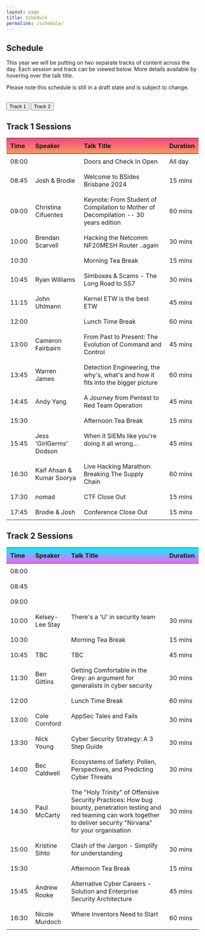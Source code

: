 ```yaml
---
layout: page
title: Schedule
permalink: /schedule/
---
```


<head>
<style>
    /* Add your custom CSS styles here */
    table {
        width: 100%;
        border-collapse: collapse;
    }
    th, td {
        padding: 10px;
        text-align: left;
    }
    #track1 th {
        background-image: linear-gradient(#f24784, #fc985e);
    }
    #track2 th {
        background-image: linear-gradient(rgba(2,245,255,1), rgba(255,94,247,1));
    }
    #track1 tr:nth-child(even):hover {
        background-image: linear-gradient(#f24784, #fc985e);
    }
    #track1 tr:nth-child(odd):hover {
        background-image: linear-gradient(#f24784, #fc985e);
    }
    #track2 tr:nth-child(even):hover {
        background-image: linear-gradient(rgba(2,245,255,1), rgba(255,94,247,1));
    }
    #track2 tr:nth-child(odd):hover {
        background-image: linear-gradient(rgba(2,245,255,1), rgba(255,94,247,1));
    }
    .tooltip {
        position: relative;
        display: inline-block;
    }
    #track1 .tooltip .tooltiptext {
        visibility: hidden;
        width: 350px;
        background-color: #fc985e;
        color: #fff;
        text-align: center;
        border-radius: 5px;
        padding: 5px;
        position: absolute;
        z-index: 1;
        bottom: 125%;
        left: 50%;
        transform: translateX(-50%);
        opacity: 0;
        transition: opacity 0.3s;
    }
    #track2 .tooltip .tooltiptext {
        visibility: hidden;
        width: 350px;
        background-color: rgba(255,94,247,1);
        color: #fff;
        text-align: center;
        border-radius: 5px;
        padding: 5px;
        position: absolute;
        z-index: 1;
        bottom: 125%;
        left: 50%;
        transform: translateX(-50%);
        opacity: 0;
        transition: opacity 0.3s;
    }
    #track1 .tooltip:hover .tooltiptext {
        visibility: visible;
        opacity: 1;
    }
    #track2 .tooltip:hover .tooltiptext {
        visibility: visible;
        opacity: 1;
    }
</style>
</head>
<body onload="openTrack('track1')">
<h2>Schedule</h2>
<p>This year we will be putting on two separate tracks of content across the day. Each session and track can be viewed below. More details available by hovering over the talk title.</p>

<p>Please note this schedule is still in a draft state and is subject to change.</p>

<br />

<!-- Tabs for the two tracks -->
<div class="tabs">
    <button class="trackbtn1" style="vertical-align:middle" onclick="openTrack('track1')"><span>Track 1</span></button>
    <button class="trackbtn2" style="vertical-align:middle" onclick="openTrack('track2')"><span>Track 2</span></button>
</div>

<!-- Content for Track 1 -->
<div id="track1" class="tabcontent">
    <h2>Track 1 Sessions</h2>
    <table>
        <thead>
            <tr>
                <th>Time</th>
                <th>Speaker</th>
                <th>Talk Title</th>
                <th>Duration</th>
            </tr>
        </thead>
        <tbody>
            <tr>
                <td>08:00</td>
                <td></td>
                <td class="tooltip">Doors and Check In Open
                </td>
                <td>All day</td>
            </tr>
            <tr>
                <td>08:45</td>
                <td>Josh & Brodie</td>
                <td class="tooltip">Welcome to BSides Brisbane 2024
                </td>
                <td>15 mins</td>
            </tr>
            <tr>
                <td>09:00</td>
                <td>Christina Cifuentes</td>
                <td class="tooltip">Keynote: From Student of Compilation to Mother of Decompilation -- 30 years edition
                    <span class="tooltiptext">In this keynote presentation, Christina will give a retrospective on her decompilation PhD work, the growing interest on this technology throughout the past three decades, examples of commercial uses of decompilation, and conclude with an application of decompilation to develop a malware analysis tool.</span>
                </td>
                <td>60 mins</td>
            </tr>
            <tr>
                <td>10:00</td>
                <td>Brendan Scarvell</td>
                <td class="tooltip">Hacking the Netcomm NF20MESH Router ..again
                    <span class="tooltiptext">This presentation follows on from research performed on the Netcomm NF20 Mesh router presented at BSides Brisbane 2023. Brendan will walk through the methodology used to identify the vendor's fixes for the previous vulnerabilities, and how a bypass was identified which resulted in unauthenticated remote code execution.</span>
                </td>
                <td>30 mins</td>
            </tr>
            <tr>
                <td>10:30</td>
                <td></td>
                <td class="tooltip">Morning Tea Break
                    <span class="tooltiptext">Grab a free coffee from the Cafe thanks to Ricki and the CyberSec People team!</span>
                </td>
                <td>15 mins</td>
            </tr>
            <tr>
                <td>10:45</td>
                <td>Ryan Williams</td>
                <td class="tooltip">Simboxes & Scams - The Long Road to SS7
                    <span class="tooltiptext">Ryan joins us to discussed the unauthorised utilisation of sim boxes (SIM banks), which are known to circumvent established telecommunication protocols, leading to substantial revenue deficits for telecom operators. These are the long-line trawlers of smishing campaigns globally and those we see arrested for sim box crime are just the tip of a very well organised and technically capable iceberg. Join Ryan, as he takes us back stage for a better look at the who, what and how of a little know global industry.</span>
                </td>
                <td>30 mins</td>
            </tr>
            <tr>
                <td>11:15</td>
                <td>John Uhlmann</td>
                <td class="tooltip">Kernel ETW is the best ETW
                    <span class="tooltiptext">When Microsoft introduced Kernel Patch Protection, security vendors were constrained in their ability to monitor the kernel. Given the limited number of kernel extension points provided by Microsoft they were increasingly compelled to rely on asynchronous Event Tracing for Windows (ETW) events for after-the-fact visibility of kernel actions on behalf of malware. Given this reliance, the documentation of these telemetry sources is unfortunately somewhat sparse. To compensate I’ve needed to write or modify tools to overcome these limitations and uncover useful ETW events. With a focus on kernel telemetry, this talk will cover this multi-year journey and my open-source contributions to making ETW knowledge more accessible for security practitioners.</span>
                </td>
                <td>45 mins</td>
            </tr>
            <tr>
                <td>12:00</td>
                <td></td>
                <td class="tooltip">Lunch Time Break
                    <span class="tooltiptext">A number of lunch options are open around the campus.</span>
                </td>
                <td>60 mins</td>
            </tr>
            <tr>
                <td>13:00</td>
                <td>Cameron Fairbairn</td>
                <td class="tooltip">From Past to Present: The Evolution of Command and Control
                    <span class="tooltiptext">During this presentation, Cameron will explore the evolution of Command and Control (C2) traffic in cybersecurity through the lens of the MITRE ATT&CK framework and the evolution of adversary techniques.  Attendees will gain insights into the historical context, current strategies, and how understanding the MITRE ATT&CK framework enhances our ability to identify and mitigate C2 traffic, equipping them with a deeper understanding of this critical cybersecurity topic.</span>
                </td>
                <td>45 mins</td>
            </tr>
            <tr>
                <td>13:45</td>
                <td>Warren James</td>
                <td class="tooltip">Detection Engineering, the why's, what's and how it fits into the bigger picture
                    <span class="tooltiptext">What is detection engineering and why should I care? Ever wonder how those SOC alerts are created? This session will look into the topic of detection engineering, what it is comprised of and how it fits into the cyber landscape. Take a look at the basics of detection engineering and then follow a worked example from creation through to adversary simulation to production deployment.</span>
                </td>
                <td>60 mins</td>
            </tr>
            <tr>
                <td>14:45</td>
                <td>Andy Yang</td>
                <td class="tooltip">A Journey from Pentest to Red Team Operation
                    <span class="tooltiptext">The increasing recognition of the effectiveness of red teaming in mitigating security vulnerabilities and building resilience has led to a trend towards it in cybersecurity. This presentation provides a comprehensive exploration of the transition from traditional penetration testing to advanced Red Team Operations. It will offer insights to cybersecurity professionals who wish to move into the red team space and teach them how to prepare for the career path. The real-world story will also tell you how to build your red team capability.</span>
                </td>
                <td>45 mins</td>
            </tr>
            <tr>
                <td>15:30</td>
                <td></td>
                <td class="tooltip">Afternoon Tea Break
                    <span class="tooltiptext">Don't forget to hydrate!</span>
                </td>
                <td>15 mins</td>
            </tr>
            <tr>
                <td>15:45</td>
                <td>Jess 'GirlGerms' Dodson</td>
                <td class="tooltip">When it SIEMs like you're doing it all wrong…
                    <span class="tooltiptext">Are you a blue-teamer? Do you see yourself as working in SecOps or being a security analyst or engineer? Do you spend a lot of time in your SIEM and assorted security tools? Do you often think that you could be doing things better... or that your tools could be doing things better? If you answered yes to any of the above, this is the talk for you.</span>
                </td>
                <td>45 mins</td>
            </tr>
            <tr>
                <td>16:30</td>
                <td>Kaif Ahsan & Kumar Soorya</td>
                <td class="tooltip">Live Hacking Marathon: Breaking The Supply Chain
                    <span class="tooltiptext">Kaif and Soorya will be playing the characters of two hackers who are out to make a quick buck. They will perform 3 exploit demos on a fictional company "Everything Cyber", who’s supply chain is everything but secure. They will showcase how from a vulnerable open source library, to dependency confusion attacks, to misconfigured build pipelines, an attacker can compromise an application and gain access to the underlying environments infrastructure and production secrets. Each of the demos is representative of a type of supply chain attack and is inspired by real-life incidents.</span>
                </td>
                <td>60 mins</td>
            </tr>
            <tr>
                <td>17:30</td>
                <td>nomad</td>
                <td class="tooltip">CTF Close Out
                    <span class="tooltiptext">Final results presented for the CTF.</span>
                </td>
                <td>15 mins</td>
            </tr>
            <tr>
                <td>17:45</td>
                <td>Brodie & Josh</td>
                <td class="tooltip">Conference Close Out
                </td>
                <td>15 mins</td>
            </tr>
        </tbody>
    </table>
</div>

<!-- Content for Track 2 -->
<div id="track2" class="tabcontent">
    <h2>Track 2 Sessions</h2>
    <table>
        <thead>
            <tr>
                <th>Time</th>
                <th>Speaker</th>
                <th>Talk Title</th>
                <th>Duration</th>
            </tr>
        </thead>
        <tbody>
            <tr>
                <td>08:00</td>
                <td></td>
                <td class="tooltip">
                </td>
                <td></td>
            </tr>
            <tr>
                <td>08:45</td>
                <td></td>
                <td class="tooltip">
                </td>
                <td></td>
            </tr>
            <tr>
                <td>09:00</td>
                <td></td>
                <td class="tooltip">
                </td>
                <td></td>
            </tr>
            <tr>
                <td>10:00</td>
                <td>Kelsey-Lee Stay</td>
                <td class="tooltip">There's a 'U' in security team
                    <span class="tooltiptext">Viewing everyone in the organisation as part of the security team is one of the most important approaches we can take in mitigating security risks.</span>
                </td>
                <td>30 mins</td>
            </tr>
            <tr>
                <td>10:30</td>
                <td></td>
                <td class="tooltip">Morning Tea Break
                    <span class="tooltiptext">Grab a free coffee from the Cafe thanks to Ricki and the CyberSec People team!</span>
                </td>
                <td>15 mins</td>
            </tr>
            <tr>
                <td>10:45</td>
                <td>TBC</td>
                <td class="tooltip">TBC
                    <span class="tooltiptext">TBC.</span>
                </td>
                <td>45 mins</td>
            </tr>
            <tr>
                <td>11:30</td>
                <td>Ben Gittins</td>
                <td class="tooltip">Getting Comfortable in the Grey: an argument for generalists in cyber security
                    <span class="tooltiptext">This talk seeks to examine the unique advantages of teams of security generalists working alongside those of specialists. It will take attendees on a journey following the lifecycle and processes of generalist teams. It aims to promote an industry made up of people with diverse and unique backgrounds.</span>
                </td>
                <td>30 mins</td>
            </tr>
            <tr>
                <td>12:00</td>
                <td></td>
                <td class="tooltip">Lunch Time Break
                    <span class="tooltiptext">A number of lunch options are open around the campus.</span>
                </td>
                <td>60 mins</td>
            </tr>
            <tr>
                <td>13:00</td>
                <td>Cole Cornford</td>
                <td class="tooltip">AppSec Tales and Fails
                    <span class="tooltiptext">Cole will tell tales about heroes and villains in the appsec discipline. Anyone who has worked in the space will see these people in their everyday roles. This talk is equal parts narrative and fun, as well as practical lessons so that you too don't fall into these tropes!</span>
                </td>
                <td>30 mins</td>
            </tr>
            <tr>
                <td>13:30</td>
                <td>Nick Young</td>
                <td class="tooltip">Cyber Security Strategy: A 3 Step Guide
                    <span class="tooltiptext">Cyber Security Strategy exists as the lesser-known sibling of red/blue team, GRC, and architecture. This session aims to simplify the process of building a security strategy by outlining a methodical approach to crafting a cyber security strategy in three straightforward steps.</span>
                </td>
                <td>30 mins</td>
            </tr>
            <tr>
                <td>14:00</td>
                <td>Bec Caldwell</td>
                <td class="tooltip">Ecosystems of Safety: Pollen, Perspectives, and Predicting Cyber Threats
                    <span class="tooltiptext">This talk explores the diversity of risk in decision-making through a case study of an urban planning error that led to health issues for residents due to a lack of diversity. The same principle applies to cybersecurity, where a homogeneous approach can lead to vulnerabilities. The session emphasises the importance of diverse experiences and backgrounds in strengthening our security landscape. Just as a single type of tree caused city-wide health issues, a lack of diversity in cybersecurity can expose us to risks. Understanding how diversity can fortify the human aspect of security is key to improving security awareness.</span>
                </td>
                <td>30 mins</td>
            </tr>
            <tr>
                <td>14:30</td>
                <td>Paul McCarty</td>
                <td class="tooltip">The "Holy Trinity" of Offensive Security Practices:  How bug bounty, penetration testing and red teaming can work together to deliver security "Nirvana" for your organisation
                    <span class="tooltiptext">Offensive security, a proactive approach to identifying IT vulnerabilities, involves different ways to essentially "hack yourself". Offensive security is becoming more prevalent as cyberattacks increase and organizations look for ways to stay ahead of the bad guys. It includes three major practices: penetration testing, bug bounty programs, and red teaming. Penetration testing uncovers vulnerabilities in a system over a set period, while red teaming emulates real-world attacks on specific systems. Bug bounty programs involve external researchers identifying vulnerabilities for cash rewards. These three practices, can be leveraged by organizations together to deliver some really amazing results.  When done right, I call this ecosystem the "holy trinity of offensive security," as it provides valuable insights and help secure systems against potential threats.</span>
                </td>
                <td>30 mins</td>
            </tr>
            <tr>
            <td>15:00</td>
                <td>Kristine Sihto</td>
                <td class="tooltip">Clash of the Jargon - Simplify for understanding
                    <span class="tooltiptext">Jargon. It's bad. And it's everywhere. Not just cybersecurity - every sector, every industry, every business has its own brand of jargon. And sometimes, they war. Specialised terminology may be holding you back from real communication. Sometimes, cybersecurity people can't even understand other cybersecurity people! Kristine will dive into the great abyss of ever-expanding acronyms and terms and explain how to build connection with real people.</span>
                </td>
                <td>30 mins</td>
            </tr>
            <tr>
                <td>15:30</td>
                <td></td>
                <td class="tooltip">Afternoon Tea Break
                    <span class="tooltiptext">Don't forget to hydrate!</span>
                </td>
                <td>15 mins</td>
            </tr>
            <tr>
                <td>15:45</td>
                <td>Andrew Rooke</td>
                <td class="tooltip">Alternative Cyber Careers - Solution and Enterprise Security Architecture
                    <span class="tooltiptext">Solutions and Enterprise Architecture make up two critical areas for effective cyber security control and management within an Organisation. During this presentation, Andrew will provide the audience with perspective on architecture based cyber security career pathways, their value, and why they may be of interest.</span>
                </td>
                <td>45 mins</td>
            </tr>
            <tr>
                <td>16:30</td>
                <td>Nicole Murdoch</td>
                <td class="tooltip">Where Inventors Need to Start
                    <span class="tooltiptext">We aim to answer the first question asked by every entrepreneur with an idea, business, invention, product, expansion plan, or start-up - where to start.</span>
                </td>
                <td>60 mins</td>
            </tr>
        </tbody>
    </table>
</div>

<!-- JavaScript to handle tab switching -->
<script>
    function openTrack(trackName) {
        const tabContents = document.getElementsByClassName("tabcontent");
        for (const content of tabContents) {
            content.style.display = "none";
        }
        document.getElementById(trackName).style.display = "block";
    }
</script>

<br />
<br />